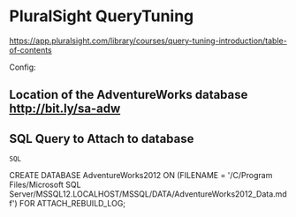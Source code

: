 # PluralSight QueryTuning 
https://app.pluralsight.com/library/courses/query-tuning-introduction/table-of-contents

Config:

## Location of the AdventureWorks database  http://bit.ly/sa-adw

## SQL Query to Attach to database
  	SQL
  CREATE DATABASE AdventureWorks2012
  ON (FILENAME = '/C/Program Files/Microsoft SQL Server/MSSQL12.LOCALHOST/MSSQL/DATA/AdventureWorks2012_Data.mdf')
  FOR ATTACH_REBUILD_LOG;
